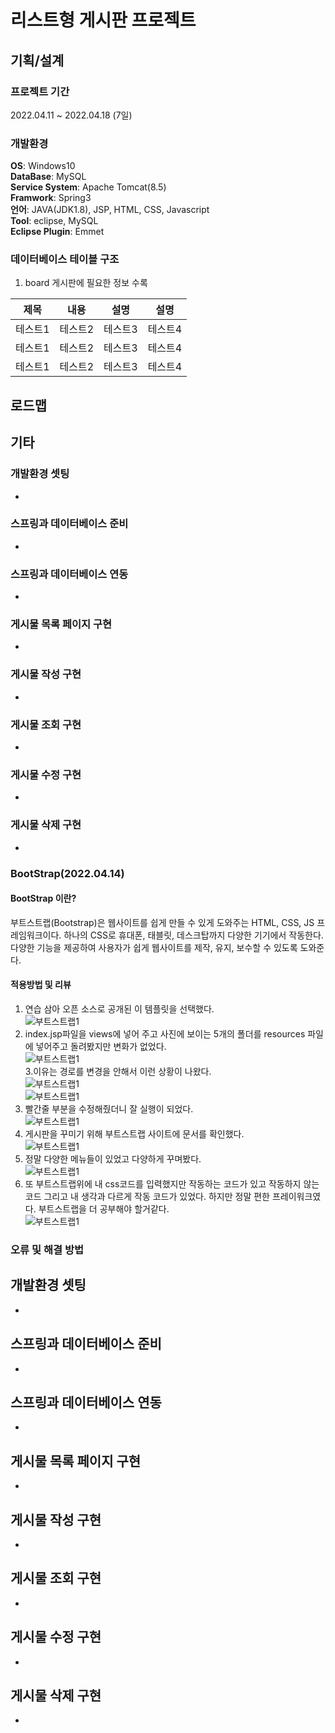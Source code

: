 # 리스트형 게시판 프로젝트
## 기획/설계
### 프로젝트 기간
2022.04.11 ~ 2022.04.18 (7일)
### 개발환경
**OS**: Windows10  
**DataBase**: MySQL  
**Service System**: Apache Tomcat(8.5)  
**Framwork**: Spring3  
**언어**: JAVA(JDK1.8), JSP, HTML, CSS, Javascript  
**Tool**: eclipse, MySQL  
**Eclipse Plugin**: Emmet  
### 데이터베이스 테이블 구조
1. board 게시판에 필요한 정보 수록  

|제목|내용|설명|설명|
|------|---|---|---|
|테스트1|테스트2|테스트3|테스트4|
|테스트1|테스트2|테스트3|테스트4|
|테스트1|테스트2|테스트3|테스트4|

## 로드맵

## 기타
### 개발환경 셋팅
- 
### 스프링과 데이터베이스 준비
-
### 스프링과 데이터베이스 연동
-
### 게시물 목록 페이지 구현
-
### 게시물 작성 구현
-
### 게시물 조회 구현
-
### 게시물 수정 구현
-
### 게시물 삭제 구현
-

### BootStrap(2022.04.14)  
#### BootStrap 이란?  
부트스트랩(Bootstrap)은 웹사이트를 쉽게 만들 수 있게 도와주는 HTML, CSS, JS 프레임워크이다. 하나의 CSS로 휴대폰, 태블릿, 데스크탑까지 다양한 기기에서 작동한다. 다양한 기능을 제공하여 사용자가 쉽게 웹사이트를 제작, 유지, 보수할 수 있도록 도와준다.
#### 적용방법 및 리뷰  
1. 연습 삼아 오픈 소스로 공개된 이 템플릿을 선택했다.   
![부트스트랩1](https://user-images.githubusercontent.com/94879395/163342043-c48af0c1-05ae-45ce-8e08-4ef758ec1f18.PNG)
2. index.jsp파일을 views에 넣어 주고 사진에 보이는 5개의 폴더를 resources 파일에 넣어주고 돌려봤지만 변화가 없었다.  
![부트스트랩1](https://user-images.githubusercontent.com/94879395/163344320-aa881499-f5ab-4844-b059-8bb83693faba.PNG)  
3.이유는 경로를 변경을 안해서 이런 상황이 나왔다.  
![부트스트랩1](https://user-images.githubusercontent.com/94879395/163344748-28737987-88a0-43bc-a9f8-862dde692637.PNG)  
![부트스트랩1](https://user-images.githubusercontent.com/94879395/163344752-c5eead64-8d8d-4d38-a4ef-738d51ba189a.PNG)  
4. 빨간줄 부분을 수정해줬더니 잘 실행이 되었다.  
![부트스트랩1](https://user-images.githubusercontent.com/94879395/163342043-c48af0c1-05ae-45ce-8e08-4ef758ec1f18.PNG)  
5. 게시판을 꾸미기 위해 부트스트랩 사이트에 문서를 확인했다.  
![부트스트랩1](https://user-images.githubusercontent.com/94879395/163536664-fb30777c-284c-4693-9711-41aaaf8e23db.PNG
)  
6. 정말 다양한 메뉴들이 있었고 다양하게 꾸며봤다.  
![부트스트랩1](https://user-images.githubusercontent.com/94879395/163536674-60ae25de-ad4a-447b-a01e-7314702fa562.PNG)  
7. 또 부트스트랩위에 내 css코드를 입력했지만 작동하는 코드가 있고 작동하지 않는 코드 그리고 내 생각과 다르게 작동 코드가 있었다.  하지만 정말 편한 프레이워크였다. 부트스트랩을 더 공부해야 할거같다.  
![부트스트랩1](https://user-images.githubusercontent.com/94879395/163536679-8d98a4d8-357d-4a8d-b77b-c407e8b782da.PNG)  

### 오류 및 해결 방법
## 개발환경 셋팅
- 
## 스프링과 데이터베이스 준비
-
## 스프링과 데이터베이스 연동
-
## 게시물 목록 페이지 구현
-
## 게시물 작성 구현
-
## 게시물 조회 구현
-
## 게시물 수정 구현
-
## 게시물 삭제 구현
-

